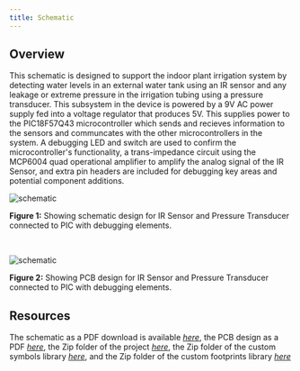 ```yaml
---
title: Schematic
---
```


## Overview

This schematic is designed to support the indoor plant irrigation system by detecting water levels in an external water tank using an IR sensor and any leakage or extreme pressure in the irrigation tubing using a pressure transducer. This subsystem in the device is powered by a 9V AC power supply fed into a voltage regulator that produces 5V. This supplies power to the PIC18F57Q43 microcontroller which sends and recieves information to the sensors and communcates with the other microcontrollers in the system. A debugging LED and switch are used to confirm the microcontroller's functionality, a trans-impedance circuit using the MCP6004 quad operational amplifier to amplify the analog signal of the IR Sensor, and extra pin headers are included for debugging key areas and potential component additions.


![schematic](https://github.com/user-attachments/assets/01ff665f-d3e5-47c2-a6ae-10f219c89ad7)


**Figure 1:** Showing schematic design for IR Sensor and Pressure Transducer connected to PIC with debugging elements.

<br>

![schematic](https://github.com/user-attachments/assets/5abf6cd0-1adc-47b8-a7f0-e23caeccc1a2)

**Figure 2:** Showing PCB design for IR Sensor and Pressure Transducer connected to PIC with debugging elements.


## Resources

The schematic as a PDF download is available [*here*](https://github.com/user-attachments/files/23153979/EGR304_IndividualSubsystem1.pdf), the PCB design as a PDF [*here*](https://github.com/user-attachments/files/23014148/SubsystemPCBDesign.pdf), the Zip folder of the project [*here*](https://github.com/user-attachments/files/23014131/EGR304_IndividualSubsystem.zip), the Zip folder of the custom symbols library [*here*](https://github.com/user-attachments/files/23014352/HK_HW2_Library.zip), and the Zip folder of the custom footprints library [*here*](https://github.com/user-attachments/files/23014349/SubsystemLibrary.pretty.zip)
